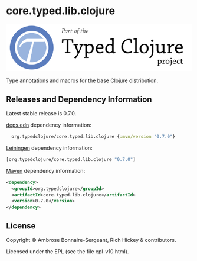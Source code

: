 # core.typed.lib.clojure

<a href='http://typedclojure.org'><img src='images/part-of-typed-clojure-project.png'></a>

Type annotations and macros for the base Clojure distribution.

## Releases and Dependency Information

Latest stable release is 0.7.0.

[deps.edn](https://clojure.org/reference/deps_and_cli) dependency information:

```clj
  org.typedclojure/core.typed.lib.clojure {:mvn/version "0.7.0"}
 ```

[Leiningen](https://github.com/technomancy/leiningen) dependency information:

```clojure
[org.typedclojure/core.typed.lib.clojure "0.7.0"]
```

[Maven](https://maven.apache.org/) dependency information:

```XML
<dependency>
  <groupId>org.typedclojure</groupId>
  <artifactId>core.typed.lib.clojure</artifactId>
  <version>0.7.0</version>
</dependency>
```

## License

Copyright © Ambrose Bonnaire-Sergeant, Rich Hickey & contributors.

Licensed under the EPL (see the file epl-v10.html).
